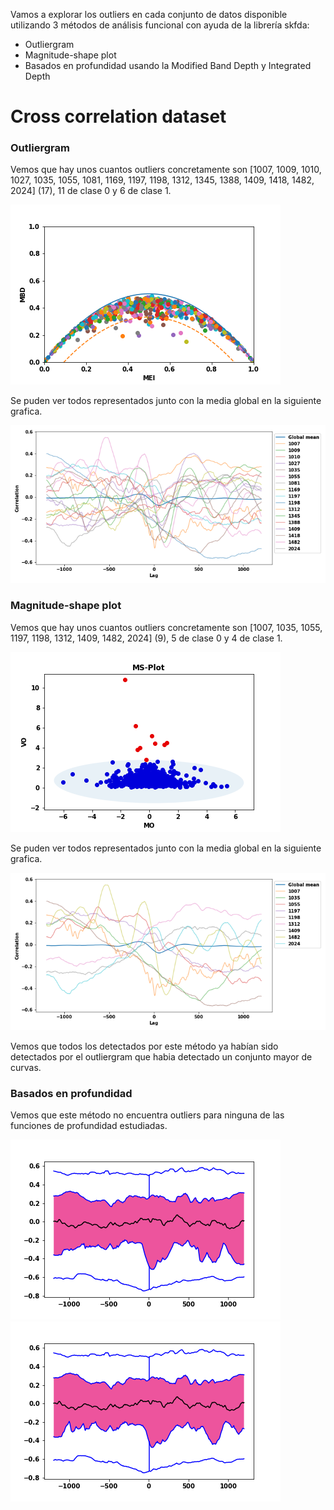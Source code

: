 Vamos a explorar los outliers en cada conjunto de datos disponible utilizando 3 métodos de análisis funcional con ayuda
de la librería skfda:

- Outliergram
- Magnitude-shape plot 
- Basados en profundidad usando la Modified Band Depth y Integrated Depth

# Cross correlation dataset
### Outliergram
Vemos que hay unos cuantos outliers concretamente son [1007, 1009, 1010, 1027, 1035, 1055, 1081, 1169, 1197, 1198, 1312,
1345, 1388, 1409, 1418, 1482, 2024] (17), 11 de clase 0 y 6 de clase 1.

![CC Outliergram](../Plots/cc_Data/CC_Outliergram.png)

Se puden ver todos representados junto con la media global en la siguiente grafica.

![CC Outliergram outliers](../Plots/cc_Data/CC_Outliergram_outliers.png)

### Magnitude-shape plot

Vemos que hay unos cuantos outliers concretamente son [1007, 1035, 1055, 1197, 1198, 1312, 1409, 1482, 2024] (9), 
5 de clase 0 y 4 de clase 1.

![CC MSPlot](../Plots/cc_Data/CC_MSPlot.png)

Se puden ver todos representados junto con la media global en la siguiente grafica.

![CC MSPlot outliers](../Plots/cc_Data/CC_MSPlot_outliers.png)

Vemos que todos los detectados por este método ya habían sido detectados por el outliergram que habia detectado un conjunto 
mayor de curvas.

### Basados en profundidad

Vemos que este método no encuentra outliers para ninguna de las funciones de profundidad estudiadas.

![CC ID Boxplot](../Plots/cc_Data/CC_ID_Boxplot.png)
![CC MBD Boxplot](../Plots/cc_Data/CC_MBD_Boxplot.png)

